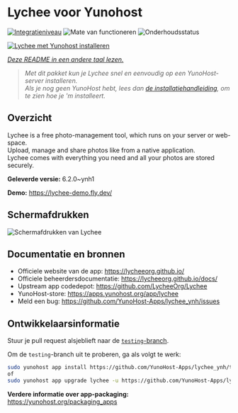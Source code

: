 <!--
NB: Deze README is automatisch gegenereerd door <https://github.com/YunoHost/apps/tree/master/tools/readme_generator>
Hij mag NIET handmatig aangepast worden.
-->

# Lychee voor Yunohost

[![Integratieniveau](https://apps.yunohost.org/badge/integration/lychee)](https://ci-apps.yunohost.org/ci/apps/lychee/)
![Mate van functioneren](https://apps.yunohost.org/badge/state/lychee)
![Onderhoudsstatus](https://apps.yunohost.org/badge/maintained/lychee)

[![Lychee met Yunohost installeren](https://install-app.yunohost.org/install-with-yunohost.svg)](https://install-app.yunohost.org/?app=lychee)

*[Deze README in een andere taal lezen.](./ALL_README.md)*

> *Met dit pakket kun je Lychee snel en eenvoudig op een YunoHost-server installeren.*  
> *Als je nog geen YunoHost hebt, lees dan [de installatiehandleiding](https://yunohost.org/install), om te zien hoe je 'm installeert.*

## Overzicht

Lychee is a free photo-management tool, which runs on your server or web-space.  
Upload, manage and share photos like from a native application.  
Lychee comes with everything you need and all your photos are stored securely.


**Geleverde versie:** 6.2.0~ynh1

**Demo:** <https://lychee-demo.fly.dev/>

## Schermafdrukken

![Schermafdrukken van Lychee](./doc/screenshots/screenshot.jpg)

## Documentatie en bronnen

- Officiele website van de app: <https://lycheeorg.github.io/>
- Officiele beheerdersdocumentatie: <https://lycheeorg.github.io/docs/>
- Upstream app codedepot: <https://github.com/LycheeOrg/Lychee>
- YunoHost-store: <https://apps.yunohost.org/app/lychee>
- Meld een bug: <https://github.com/YunoHost-Apps/lychee_ynh/issues>

## Ontwikkelaarsinformatie

Stuur je pull request alsjeblieft naar de [`testing`-branch](https://github.com/YunoHost-Apps/lychee_ynh/tree/testing).

Om de `testing`-branch uit te proberen, ga als volgt te werk:

```bash
sudo yunohost app install https://github.com/YunoHost-Apps/lychee_ynh/tree/testing --debug
of
sudo yunohost app upgrade lychee -u https://github.com/YunoHost-Apps/lychee_ynh/tree/testing --debug
```

**Verdere informatie over app-packaging:** <https://yunohost.org/packaging_apps>
